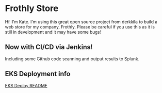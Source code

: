 # Frothly Store
Hi!  I'm Kate.  I'm using this great open source project from derkkila to build
a web store for my company, Frothly.  Please be careful if you use this as it
is still in development and it may have some bugs! 

## Now with CI/CD via Jenkins! 
Including some Github code scanning and output results to Splunk. 

## EKS Deployment info
[EKS Deploy README](deploy/eks/README.md)
